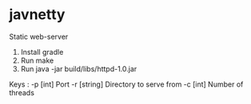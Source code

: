 # javnetty
Static web-server
  1) Install gradle
  2) Run make
  3) Run java -jar build/libs/httpd-1.0.jar
  
  Keys :
  -p [int] Port
  -r [string] Directory to serve from
  -c [int] Number of threads
